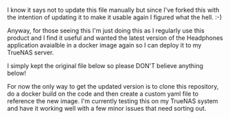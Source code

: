 
I know it says not to update this file manually but since I've forked this with the intention of updating it to make it usable again I figured what the hell.  :-)

Anyway, for those seeing this I'm just doing this as I regularly use this product and I find it useful and wanted the latest version of the Headphones application avaialble in a docker image again so I can deploy it to my TrueNAS server.

I simply kept the original file below so please DON'T believe anything below!

For now the only way to get the updated version is to clone this repository, do a docker build on the code and then create a custom yaml file to reference the new image.  I'm currently testing this on my TrueNAS system and have it working well with a few minor issues that need sorting out.
